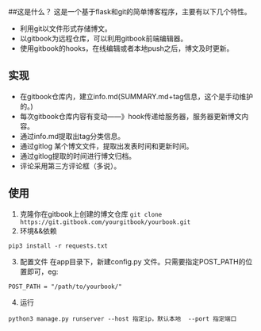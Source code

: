 ##这是什么？
这是一个基于flask和git的简单博客程序，主要有以下几个特性。

+ 利用git以文件形式存储博文。
+ 以gitbook为远程仓库，可以利用gitbook前端编辑器。
+ 使用gitbook的hooks，在线编辑或者本地push之后，博文及时更新。

## 实现
+ 在gitbook仓库内，建立info.md(SUMMARY.md+tag信息，这个是手动维护的。)
+ 每次gitbook仓库内容有变动——》hook传递给服务器，服务器更新博文内容。
+ 通过info.md提取出tag分类信息。
+ 通过gitlog 某个博文文件，提取出发表时间和更新时间。
+ 通过gitlog提取的时间进行博文归档。
+ 评论采用第三方评论框（多说）。

## 使用
1. 克隆你在gitbook上创建的博文仓库 
```git clone https://git.gitbook.com/yourgitbook/yourbook.git```
2. 环境&&依赖 
```
pip3 install -r requests.txt
```
3. 配置文件
在app目录下，新建config.py 文件。只需要指定POST_PATH的位置即可，eg:
```
POST_PATH = "/path/to/yourbook/"
```
4. 运行
```
python3 manage.py runserver --host 指定ip，默认本地  --port 指定端口
```



